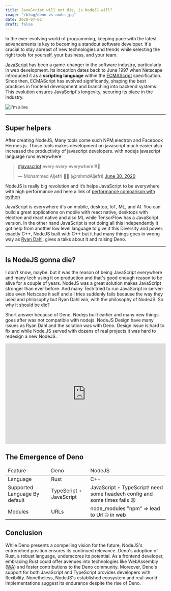 ```yaml
---
title: JavaScript will not die, is NodeJS will?
image: "/blog/deno-vs-node.jpg"
date: 2020-07-02
draft: false
---
```


In the ever-evolving world of programming, keeping pace with the latest advancements is key to becoming a standout software developer. It's crucial to stay abreast of new technologies and trends while selecting the right tools for yourself, your business, and your team.



 [JavaScript](https://en.wikipedia.org/wiki/JavaScript "JavaScript") has been a game-changer in the software industry, particularly in web development. Its inception dates back to June 1997 when Netscape introduced it as a **scripting language**  within the [ECMAScript](https://en.wikipedia.org/wiki/ECMAScript "ECMAScript specification on wiki") specification. Since then, ECMAScript has evolved significantly, shaping the best practices in frontend development and branching into backend systems. This evolution ensures JavaScript's longevity, securing its place in the industry.

![I'm alive](https://media.giphy.com/media/3ohze0LoTC1ZmCDKJW/giphy.gif)

---

## Super helpers

After creating NodeJS, Many tools come such NPM,electron and Facebook Hermes.js. Those tools makes development on javascript much easier also increased the productivity of javascript developers. with nodejs javascript language runs everywhere

<blockquote class="twitter-tweet"><p lang="en" dir="ltr"><a href="https://twitter.com/hashtag/javascript?src=hash&ref_src=twsrc%5Etfw">#javascript</a> every every everywhere!!!💛</p>— Mohammed Aljefri ✌🏽 (@mhmdAljefri) <a href="https://twitter.com/mhmdAljefri/status/1278048642864218113?ref_src=twsrc%5Etfw">June 30, 2020</a></blockquote>

NodeJS is really big revolution and it’s helps JavaScript to be everywhere with high performance and here a link of [performance comparison with python](https://benchmarksgame-team.pages.debian.net/benchmarksgame/fastest/node-python3.html)

JavaScript is everywhere it's on mobile, desktop, IoT, ML, and AI. You can build a great applications on mobile with react native, desktops with electron and react native and also ML while TensorFlow has a JavaScript version. In the other hand JavaScript is not doing all this independently it got help from another low level language to give it this Diversity and power. exactly C++, NodeJS built with C++ but it had many things goes in wrong way as [Ryan Dahl](), gives a talks about it and raising Deno.

---

## Is NodeJS gonna die?

I don’t know, maybe. but it was the reason of being JavaScript everywhere and many tech using it on production and that's good enough reason to be alive for a couple of years. NodeJS was a great solution makes JavaScript stronger than ever before. And many Tech tried to run JavaScript in server-side even Netscape it self and all tries suddenly fails because the way they used and philosophy but Ryan Dahl win, with the philosophy of NodeJS. So why it should be die?

Short answer because of Deno. Nodejs built earlier and many new things goes after was not compatible with nodejs. NodeJS Design have many issues as Ryan Dahl and the solution was with Deno. Design issue is hard to fix and while Node.JS served with dozens of real projects it was hard to redesign a new NodeJS.

<iframe width="100%" height="315" src="https://www.youtube.com/embed/1gIiZfSbEAE" frameborder="0" allow="accelerometer; autoplay; encrypted-media; gyroscope; picture-in-picture" allowfullscreen></iframe>

## The Emergence of Deno


<table>
<thead>
<tr>
<td>Feature</td>
<td>Deno</td>
<td>NodeJS</td>
</tr>
</thead>
<tbody>
<tr>
<td>Language</td>
<td>Rust</td>
<td>C++</td>
</tr>
<tr>
<td>Supported Language By default</td>
<td>TypeScript + JavaScript</td>
<td>JavaScript + TypeScript! need some headech config and some times fails 😩</td>
</tr>
<tr>
<td>Modules</td>
<td>URLs</td>
<td>node_modules &quot;npm&quot; =&gt; lead to Url 🤐 in web</td>
</tr>
</tbody>
</table>

## Conclusion

While Deno presents a compelling vision for the future, NodeJS's entrenched position ensures its continued relevance. Deno's adoption of Rust, a robust language, underscores its potential. As a frontend developer, embracing Rust could offer avenues into technologies like WebAssembly ([WA](https://webassembly.org/)) and foster contributions to the Deno community. Moreover, Deno's support for both JavaScript and TypeScript provides developers with flexibility. Nonetheless, NodeJS's established ecosystem and real-world implementations suggest its endurance despite the rise of Deno.

